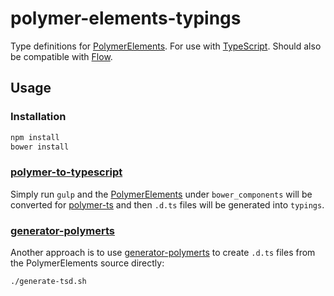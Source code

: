 # polymer-elements-typings

Type definitions for [PolymerElements](https://github.com/PolymerElements).  For use with [TypeScript](http://www.typescriptlang.org/).  Should also be compatible with [Flow](http://flowtype.org/docs/third-party.html).



## Usage

### Installation

```bash
npm install
bower install
```

### [polymer-to-typescript](https://github.com/nalbion/babel-plugin-polymer-to-typescript)

Simply run `gulp` and the [PolymerElements](https://github.com/PolymerElements) under `bower_components` will be converted for [polymer-ts](https://github.com/nippur72/PolymerTS) and then `.d.ts` files will be generated into `typings`.

### [generator-polymerts](https://github.com/bsorrentino/generator-polymerts)

Another approach is to use [generator-polymerts](https://github.com/bsorrentino/generator-polymerts) to create `.d.ts` files from the PolymerElements source directly:

```bash
./generate-tsd.sh
```


